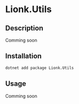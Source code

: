 # Lionk.Utils

## Description
Comming soon

## Installation
```bash
dotnet add package Lionk.Utils
```

## Usage
Comming soon